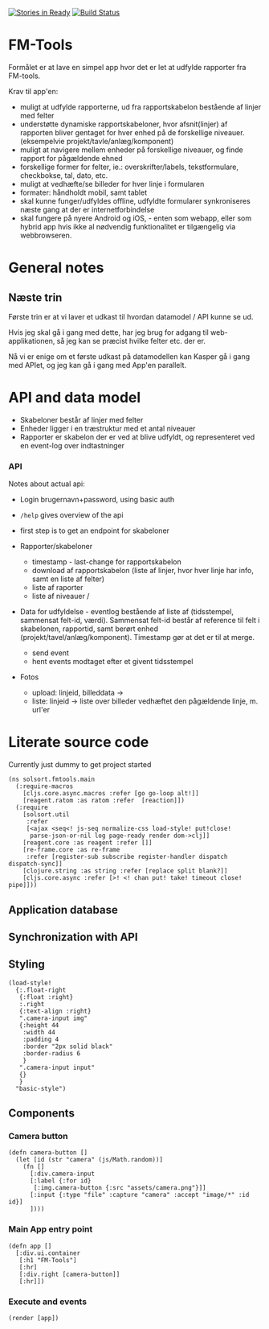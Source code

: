 [![Stories in Ready](https://badge.waffle.io/solsort/fmtools.png?label=ready&title=Ready)](https://waffle.io/solsort/fmtools)
[![Build Status](https://travis-ci.org/solsort/fmtools.svg?branch=master)](https://travis-ci.org/solsort/fmtools)

# FM-Tools

Formålet er at lave en simpel app hvor det er let at udfylde rapporter fra FM-tools.

Krav til app'en:

- muligt at udfylde rapporterne, ud fra rapportskabelon bestående af linjer med felter
- understøtte dynamiske rapportskabeloner, hvor afsnit(linjer) af rapporten bliver gentaget for hver enhed på de forskellige niveauer. (eksempelvie projekt/tavle/anlæg/komponent)
- muligt at navigere mellem enheder på forskellige niveauer, og finde rapport for pågældende ehned
- forskellige former for felter, ie.: overskrifter/labels, tekstformulare, checkbokse, tal, dato, etc.
- muligt at vedhæfte/se billeder for hver linje i formularen
- formater: håndholdt mobil, samt tablet
- skal kunne funger/udfyldes offline, udfyldte formularer synkroniseres næste gang at der er internetforbindelse
- skal fungere på nyere Android og iOS, - enten som webapp, eller som hybrid app hvis ikke al nødvendig funktionalitet er tilgængelig via webbrowseren.

# General notes
## Næste trin

Første trin er at vi laver et udkast til hvordan datamodel / API kunne se ud.

Hvis jeg skal gå i gang med dette, har jeg brug for adgang til web-applikationen, så jeg kan se præcist hvilke felter etc. der er.

Nå vi er enige om et første udkast på datamodellen kan Kasper gå i gang med APIet, og jeg kan gå i gang med App'en parallelt.

# API and data model

- Skabeloner består af linjer med felter
- Enheder ligger i en træstruktur med et antal niveauer
- Rapporter er skabelon der er ved at blive udfyldt, og representeret ved en event-log over indtastninger

### API

Notes about actual api:

- Login brugernavn+password, using basic auth
- `/help` gives overview of the api
- first step is to get an endpoint for skabeloner

- Rapporter/skabeloner
    - timestamp - last-change for rapportskabelon
    - download af rapportskabelon (liste af linjer, hvor hver linje har info, samt en liste af felter)
    - liste af raporter
    - liste af niveauer / 
- Data for udfyldelse - eventlog bestående af liste af (tidsstempel, sammensat felt-id, værdi). Sammensat felt-id består af reference til felt i skabelonen, rapportid, samt berørt enhed (projekt/tavel/anlæg/komponent). Timestamp gør at det er til at merge. 
    - send event
    - hent events modtaget efter et givent tidsstempel
- Fotos
    - upload: linjeid, billeddata ->
    - liste: linjeid -> liste over billeder vedhæftet den pågældende linje, m. url'er

# Literate source code

Currently just dummy to get project started

    (ns solsort.fmtools.main
      (:require-macros
        [cljs.core.async.macros :refer [go go-loop alt!]]
        [reagent.ratom :as ratom :refer  [reaction]])
      (:require
        [solsort.util
         :refer
         [<ajax <seq<! js-seq normalize-css load-style! put!close!
          parse-json-or-nil log page-ready render dom->clj]]
        [reagent.core :as reagent :refer []]
        [re-frame.core :as re-frame
         :refer [register-sub subscribe register-handler dispatch dispatch-sync]]
        [clojure.string :as string :refer [replace split blank?]]
        [cljs.core.async :refer [>! <! chan put! take! timeout close! pipe]]))

## Application database

## Synchronization with API

## Styling

    (load-style!
      {:.float-right
       {:float :right}
       :.right
       {:text-align :right}
       ".camera-input img"
       {:height 44
        :width 44
        :padding 4
        :border "2px solid black"
        :border-radius 6
        }
       ".camera-input input"
       {}
       }
      "basic-style")


## Components

### Camera button

    (defn camera-button []
      (let [id (str "camera" (js/Math.random))]
        (fn []
          [:div.camera-input
          [:label {:for id}
           [:img.camera-button {:src "assets/camera.png"}]]
          [:input {:type "file" :capture "camera" :accept "image/*" :id id}]
          ])))

### Main App entry point

    (defn app []
      [:div.ui.container
       [:h1 "FM-Tools"]
       [:hr]
       [:div.right [camera-button]]
       [:hr]])

### Execute and events

    (render [app])

